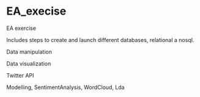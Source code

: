 # EA_execise
EA exercise 

Includes steps to create and launch different databases, relational a nosql. 

Data manipulation

Data visualization 

Twitter API

Modelling, SentimentAnalysis, WordCloud, Lda
